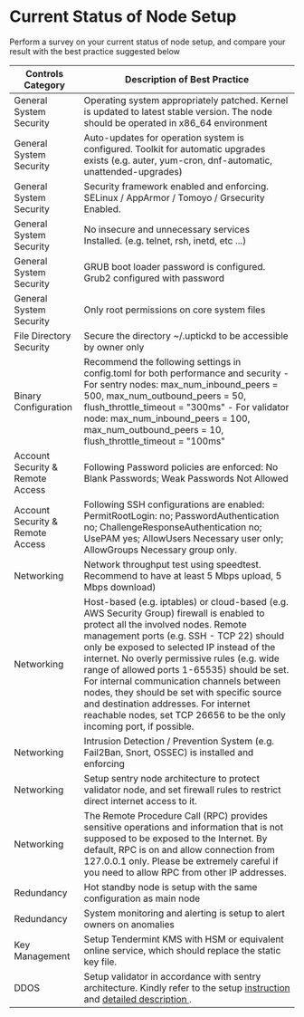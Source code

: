 # Current Status of Node Setup

Perform a survey on your current status of node setup, and compare your result with the best practice suggested below

| Controls Category                | Description of Best Practice                                                                                                                                                                                                                                                                                                                                                                                                                                                                                                            |
| -------------------------------- | --------------------------------------------------------------------------------------------------------------------------------------------------------------------------------------------------------------------------------------------------------------------------------------------------------------------------------------------------------------------------------------------------------------------------------------------------------------------------------------------------------------------------------------- |
| General System Security          | Operating system appropriately patched. Kernel is updated to latest stable version. The node should be operated in x86\_64 environment                                                                                                                                                                                                                                                                                                                                                                                                  |
| General System Security          | Auto-updates for operation system is configured. Toolkit for automatic upgrades exists (e.g. auter, yum-cron, dnf-automatic, unattended-upgrades)                                                                                                                                                                                                                                                                                                                                                                                       |
| General System Security          | Security framework enabled and enforcing. SELinux / AppArmor / Tomoyo / Grsecurity Enabled.                                                                                                                                                                                                                                                                                                                                                                                                                                             |
| General System Security          | No insecure and unnecessary services Installed. (e.g. telnet, rsh, inetd, etc ...)                                                                                                                                                                                                                                                                                                                                                                                                                                                      |
| General System Security          | GRUB boot loader password is configured. Grub2 configured with password                                                                                                                                                                                                                                                                                                                                                                                                                                                                 |
| General System Security          | Only root permissions on core system files                                                                                                                                                                                                                                                                                                                                                                                                                                                                                              |
| File Directory Security          | Secure the directory \~/.uptickd to be accessible by owner only                                                                                                                                                                                                                                                                                                                                                                                                                                                                         |
| Binary Configuration             | Recommend the following settings in config.toml for both performance and security - For sentry nodes: max\_num\_inbound\_peers = 500, max\_num\_outbound\_peers = 50, flush\_throttle\_timeout = "300ms" - For validator node: max\_num\_inbound\_peers = 100, max\_num\_outbound\_peers = 10, flush\_throttle\_timeout = "100ms"                                                                                                                                                                                                       |
| Account Security & Remote Access | Following Password policies are enforced: No Blank Passwords; Weak Passwords Not Allowed                                                                                                                                                                                                                                                                                                                                                                                                                                                |
| Account Security & Remote Access | Following SSH configurations are enabled: PermitRootLogin: no; PasswordAuthentication no; ChallengeResponseAuthentication no; UsePAM yes; AllowUsers Necessary user only; AllowGroups Necessary group only.                                                                                                                                                                                                                                                                                                                             |
| Networking                       | Network throughput test using speedtest. Recommend to have at least 5 Mbps upload, 5 Mbps download)                                                                                                                                                                                                                                                                                                                                                                                                                                     |
| Networking                       | Host-based (e.g. iptables) or cloud-based (e.g. AWS Security Group) firewall is enabled to protect all the involved nodes. Remote management ports (e.g. SSH - TCP 22) should only be exposed to selected IP instead of the internet. No overly permissive rules (e.g. wide range of allowed ports 1-65535) should be set. For internal communication channels between nodes, they should be set with specific source and destination addresses. For internet reachable nodes, set TCP 26656 to be the only incoming port, if possible. |
| Networking                       | Intrusion Detection / Prevention System (e.g. Fail2Ban, Snort, OSSEC) is installed and enforcing                                                                                                                                                                                                                                                                                                                                                                                                                                        |
| Networking                       | Setup sentry node architecture to protect validator node, and set firewall rules to restrict direct internet access to it.                                                                                                                                                                                                                                                                                                                                                                                                              |
| Networking                       | The Remote Procedure Call (RPC) provides sensitive operations and information that is not supposed to be exposed to the Internet. By default, RPC is on and allow connection from 127.0.0.1 only. Please be extremely careful if you need to allow RPC from other IP addresses.                                                                                                                                                                                                                                                         |
| Redundancy                       | Hot standby node is setup with the same configuration as main node                                                                                                                                                                                                                                                                                                                                                                                                                                                                      |
| Redundancy                       | System monitoring and alerting is setup to alert owners on anomalies                                                                                                                                                                                                                                                                                                                                                                                                                                                                    |
| Key Management                   | Setup Tendermint KMS with HSM or equivalent online service, which should replace the static key file.                                                                                                                                                                                                                                                                                                                                                                                                                                   |
| DDOS                             | Setup validator in accordance with sentry architecture. Kindly refer to the setup [instruction ](https://docs.tendermint.com/master/nodes/validators.html#setting-up-a-validator)and [detailed description ](https://forum.cosmos.network/t/sentry-node-architecture-overview/454).                                                                                                                                                                                                                                                     |
